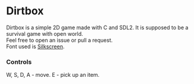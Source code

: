 # Dirtbox
Dirtbox is a simple 2D game made with C and SDL2. It is supposed to be a survival game with open world.  
Feel free to open an issue or pull a request.  
Font used is [Silkscreen](https://fonts.google.com/specimen/Silkscreen).

### Controls
W, S, D, A - move.
E - pick up an item.
